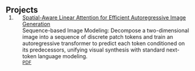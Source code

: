 <h2 id="projects" style="margin: 2px 0px -15px;">Projects</h2>
<div class="publications">
<ol class="bibliography">
<li><div class="pub-row"> <div class="col-sm-3 abbr" style="position: relative;padding-right: 15px;padding-left: 15px;"> </div> <div class="col-sm-9" style="position: relative;padding-right: 15px;padding-left: 20px;"> <div class="title"><a href="https://cloud.tsinghua.edu.cn/lib/efdb46fe-2a86-425d-bb35-47a4dbb3043a/file/Findings_LinearGen.pdf">Spatial-Aware Linear Attention for Efficient Autoregressive Image Generation</a></div> <div class="description">Sequence-based Image Modeling: Decompose a two-dimensional image into a sequence of discrete patch tokens and train an autoregressive transformer to predict each token conditioned on its predecessors, unifying visual synthesis with standard next-token language modeling.</div> <div class="links"> <a href="https://cloud.tsinghua.edu.cn/lib/efdb46fe-2a86-425d-bb35-47a4dbb3043a/file/Findings_LinearGen.pdf" class="btn btn-sm z-depth-0" role="button" target="_blank" style="font-size:12px;">PDF</a> </div> </div></div></li>
<br />
</ol>
</div>
